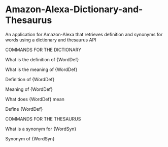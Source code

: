 # Amazon-Alexa-Dictionary-and-Thesaurus

An application for Amazon-Alexa that retrieves definition and synonyms for words using a dictionary and thesaurus API

COMMANDS FOR THE DICTIONARY

What is the definition of {WordDef} 

What is the meaning of {WordDef}

Definition of {WordDef}

Meaning of {WordDef}

What does {WordDef} mean

Define {WordDef}

COMMANDS FOR THE THESAURUS

What is a synonym for {WordSyn}

Synonym of {WordSyn} 
